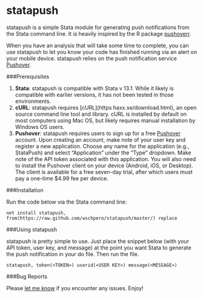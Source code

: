 # statapush
statapush is a simple Stata module for generating push notifications from the Stata command line. It is heavily inspired by the R package [pushoverr](https://github.com/briandconnelly/pushoverr).

When you have an analysis that will take some time to complete, you can use statapush to let you know your code has finished running via an alert on your mobile device. statapush relies on the push notification service [Pushover](https://pushover.net).

###Prerequisites

1. **Stata**: statapush is compatible with Stata v 13.1. While it likely is compatible with earlier versions, it has not been tested in those environments.
2. **cURL**:  statapush requires [cURL](https haxx.se/download.html), an open source command line tool and library. cURL is installed by default on most computers using Mac OS, but likely requires manual installation by Windows OS users.
3. **Pushover**:  statapush requires users to sign up for a free [Pushover](https://pushover.net) account. Upon creating an account, make note of your user key and register a new application. Choose any name for the application (e.g., StataPush) and select “Application” under the “Type” dropdown. Make note of the API token associated with this application. You will also need to install the Pushover client on your device (Android, iOS, or Desktop). The client is available for a free seven-day trial, after which users must pay a one-time $4.99 fee per device.

###Installation

Run the code below via the Stata command line:

	net install statapush, from(https://raw.github.com/wschpero/statapush/master/) replace

###Using statapush

statapush is pretty simple to use. Just place the snippet below (with your API token, user key, and message) at the point you want Stata to generate the push notification in your do file. Then run the file.

	statapush, token(<TOKEN>) userid(<USER KEY>) message(<MESSAGE>)

###Bug Reports

Please [let me know](https://github.com/wschpero/statapush/issues) if you encounter any issues. Enjoy!


